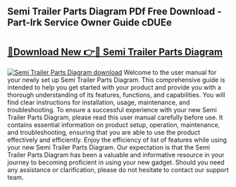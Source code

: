 ## Semi Trailer Parts Diagram PDf Free Download - Part-lrk Service Owner Guide cDUEe

# <h2><a href="http://dfs8b5.blite.top/?on=Semi+Trailer+Parts+Diagram">🔗Download New 👉🔴 Semi Trailer Parts Diagram</a></h2>

[![Semi Trailer Parts Diagram download](https://i.imgur.com/lujVjoI.png)](http://dfs8b5.blite.top/?on=Semi+Trailer+Parts+Diagram)
Welcome to the user manual for your newly set up Semi Trailer Parts Diagram. This comprehensive guide is intended to help you get started with your product and provide you with a thorough understanding of its features, functions, and capabilities. You will find clear instructions for installation, usage, maintenance, and troubleshooting. To ensure a successful experience with your new Semi Trailer Parts Diagram, please read this user manual carefully before use. It contains essential information on product setup, operation, maintenance, and troubleshooting, ensuring that you are able to use the product effectively and efficiently. Enjoy the efficiency of list of features while using your new Semi Trailer Parts Diagram. Our expectation is that the Semi Trailer Parts Diagram has been a valuable and informative resource in your journey to becoming proficient in using your new gadget. Should you need any assistance or clarification, please do not hesitate to contact our support team.
